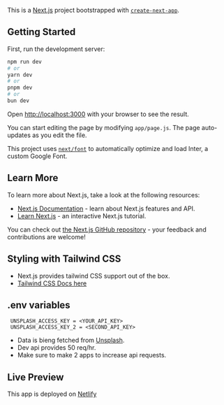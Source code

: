 This is a [Next.js](https://nextjs.org/) project bootstrapped with [`create-next-app`](https://github.com/vercel/next.js/tree/canary/packages/create-next-app).

## Getting Started

First, run the development server:

```bash
npm run dev
# or
yarn dev
# or
pnpm dev
# or
bun dev
```

Open [http://localhost:3000](http://localhost:3000) with your browser to see the result.

You can start editing the page by modifying `app/page.js`. The page auto-updates as you edit the file.

This project uses [`next/font`](https://nextjs.org/docs/basic-features/font-optimization) to automatically optimize and load Inter, a custom Google Font.

## Learn More

To learn more about Next.js, take a look at the following resources:

- [Next.js Documentation](https://nextjs.org/docs) - learn about Next.js features and API.
- [Learn Next.js](https://nextjs.org/learn) - an interactive Next.js tutorial.

You can check out [the Next.js GitHub repository](https://github.com/vercel/next.js/) - your feedback and contributions are welcome!

## Styling with Tailwind CSS
- Next.js provides tailwind CSS support out of the box.
- [Tailwind CSS Docs here](https://tailwindcss.com/docs/)

## .env variables
```
 UNSPLASH_ACCESS_KEY = <YOUR_API_KEY>
 UNSPLASH_ACCESS_KEY_2 = <SECOND_API_KEY>
```
- Data is bieng fetched from [Unsplash](https://unsplash.com/).
- Dev api provides 50 req/hr.
-  Make sure to make 2 apps to increase api requests.

## Live Preview
This app is deployed on [Netlify](https://image-gallery-next.netlify.app/)



